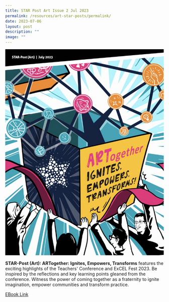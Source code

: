 ```yaml
---
title: STAR Post Art Issue 2 Jul 2023
permalink: /resources/art-star-posts/permalink/
date: 2023-07-06
layout: post
description: ""
image: ""
---
```

![](/images/Publications/STAR%20POST%20(Art)/star%20post%20art%20issue%202%20jul%202023.png)

**STAR-Post (Art): ARTogether: Ignites, Empowers, Transforms** features the exciting highlights of the Teachers' Conference and ExCEL Fest 2023. Be inspired by the reflections and key learning points gleaned from the conference. Witness the power of coming together as a fraternity to ignite imagination, empower communities and transform practice.

[EBook Link](go.gov.sg/spartjul23)